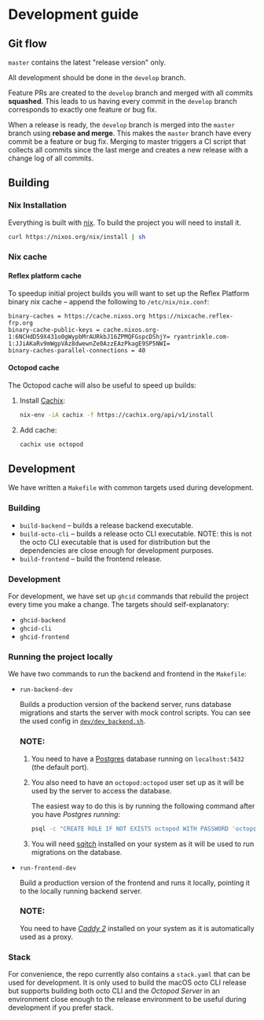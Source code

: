 # Development guide

## Git flow

`master` contains the latest "release version" only.

All development should be done in the `develop` branch.

Feature PRs are created to the `develop` branch and merged with all commits **squashed**. This leads to us having every commit in the `develop` branch corresponds to exactly one feature or bug fix.

When a release is ready, the `develop` branch is merged into the `master` branch using **rebase and merge**. This makes the `master` branch have every commit be a feature or bug fix. Merging to master triggers a CI script that collects all commits since the last merge and creates a new release with a change log of all commits.

## Building

### Nix Installation

Everything is built with [nix](https://nixos.org). To build the project you will need to install it.

```bash
curl https://nixos.org/nix/install | sh
```

### Nix cache

#### Reflex platform cache

To speedup initial project builds you will want to set up the Reflex Platform binary nix cache – append the following to `/etc/nix/nix.conf`:

```
binary-caches = https://cache.nixos.org https://nixcache.reflex-frp.org
binary-cache-public-keys = cache.nixos.org-1:6NCHdD59X431o0gWypbMrAURkbJ16ZPMQFGspcDShjY= ryantrinkle.com-1:JJiAKaRv9mWgpVAz8dwewnZe0AzzEAzPkagE9SP5NWI=
binary-caches-parallel-connections = 40
```

#### Octopod cache

The Octopod cache will also be useful to speed up builds:

1. Install [Cachix](https://cachix.org):

   ```bash
   nix-env -iA cachix -f https://cachix.org/api/v1/install
   ```
2. Add cache:
   ```bash
   cachix use octopod
   ```

## Development

We have written a `Makefile` with common targets used during development.

### Building

- `build-backend` – builds a release backend executable.
- `build-octo-cli` – builds a release octo CLI executable. NOTE: this is not the octo CLI executable that is used for distribution but the dependencies are close enough for development purposes.
- `build-frontend` – build the frontend release.

### Development

For development, we have set up `ghcid` commands that rebuild the project every time you make a change. The targets should self-explanatory:

- `ghcid-backend`
- `ghcid-cli`
- `ghcid-frontend`

### Running the project locally

We have two commands to run the backend and frontend in the `Makefile`:

- `run-backend-dev`

   Builds a production version of the backend server, runs database migrations and starts the server with mock control scripts. You can see the used config in [`dev/dev_backend.sh`](./dev/dev_backend.sh).

   ### NOTE:

   1. You need to have a [Postgres](https://www.postgresql.org) database running on `localhost:5432` (the default port).

   2. You also need to have an `octopod:octopod` user set up as it will be used by the server to access the database.

      The easiest way to do this is by running the following command after you have _Postgres running_:
      ```bash
      psql -c "CREATE ROLE IF NOT EXISTS octopod WITH PASSWORD 'octopod' SUPERUSER LOGIN;"
      ```

   3. You will need [sqitch](https://sqitch.org) installed on your system as it will be used to run migrations on the database.

- `run-frontend-dev`

   Build a production version of the frontend and runs it locally, pointing it to the locally running backend server.

   ### NOTE:

   You need to have [_Caddy 2_](https://caddyserver.com/v2) installed on your system as it is automatically used as a proxy.

### Stack

For convenience, the repo currently also contains a `stack.yaml` that can be used for development. It is only used to build the macOS octo CLI release but supports building both octo CLI and the _Octopod Server_ in an environment close enough to the release environment to be useful during development if you prefer stack.
